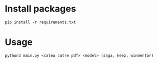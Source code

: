 # Install packages
`pip install -r requirements.txt`
# Usage
`python3 main.py <calea catre pdf> <model> (saga, keez, winmentor)`